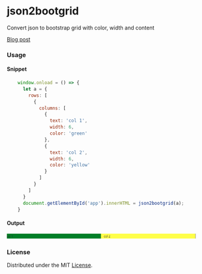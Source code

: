# json2bootgrid

Convert json to bootstrap grid with color, width and content

[Blog post](https://medium.com/@shalithasuranga/writing-a-json-to-bootstrap-grid-parser-using-recursion-dafea39ce6cf)

### Usage

#### Snippet

```javascript
    window.onload = () => {
      let a = {
        rows: [
          {
            columns: [
              {
                text: 'col 1',
                width: 6,
                color: 'green'
              },
              {
                text: 'col 2',
                width: 6,
                color: 'yellow'
              }
            ]
          }
        ]
      }
      document.getElementById('app').innerHTML = json2bootgrid(a);
    }
```

#### Output

<img src='sample.jpg'>

### License

Distributed under the MIT [License](https://github.com/99xt-incubator/json2bootgrid/blob/master/LICENSE). 
